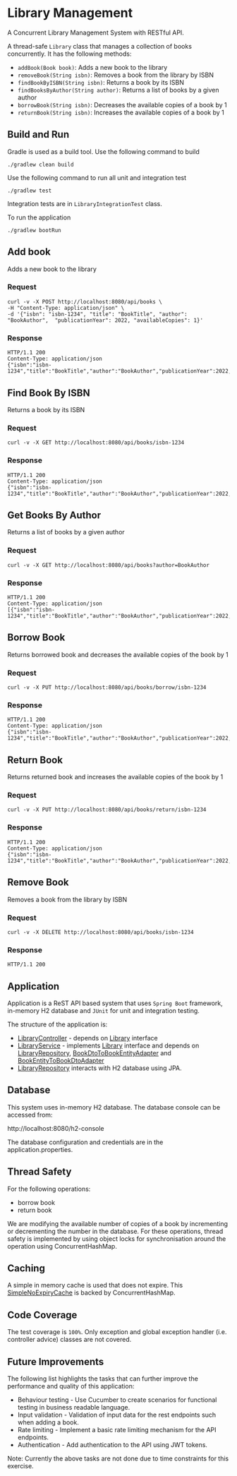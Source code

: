 # Library Management

A Concurrent Library Management System with RESTful API.

A thread-safe `Library` class that manages a collection of books concurrently. It has the following methods:

- `addBook(Book book)`: Adds a new book to the library
- `removeBook(String isbn)`: Removes a book from the library by ISBN
- `findBookByISBN(String isbn)`: Returns a book by its ISBN
- `findBooksByAuthor(String author)`: Returns a list of books by a given author
- `borrowBook(String isbn)`: Decreases the available copies of a book by 1
- `returnBook(String isbn)`: Increases the available copies of a book by 1

## Build and Run

Gradle is used as a build tool.  Use the following command to build

```
./gradlew clean build
```

Use the following command to run all unit and integration test

```
./gradlew test
```

Integration tests are in `LibraryIntegrationTest` class.

To run the application

```
./gradlew bootRun
```

## Add book

Adds a new book to the library

### Request

```
curl -v -X POST http://localhost:8080/api/books \
-H "Content-Type: application/json" \
-d '{"isbn": "isbn-1234", "title": "BookTitle", "author": "BookAuthor",  "publicationYear": 2022, "availableCopies": 1}'
```
### Response

```
HTTP/1.1 200
Content-Type: application/json
{"isbn":"isbn-1234","title":"BookTitle","author":"BookAuthor","publicationYear":2022,"availableCopies":1}%
```

## Find Book By ISBN

Returns a book by its ISBN

### Request

```
curl -v -X GET http://localhost:8080/api/books/isbn-1234
```

### Response

```
HTTP/1.1 200
Content-Type: application/json
{"isbn":"isbn-1234","title":"BookTitle","author":"BookAuthor","publicationYear":2022,"availableCopies":1}
```

## Get Books By Author

Returns a list of books by a given author

### Request

```
curl -v -X GET http://localhost:8080/api/books?author=BookAuthor
```

### Response

```
HTTP/1.1 200
Content-Type: application/json
[{"isbn":"isbn-1234","title":"BookTitle","author":"BookAuthor","publicationYear":2022,"availableCopies":1}]
```

## Borrow Book

Returns borrowed book and decreases the available copies of the book by 1

### Request

```
curl -v -X PUT http://localhost:8080/api/books/borrow/isbn-1234 
```

### Response

```
HTTP/1.1 200
Content-Type: application/json
{"isbn":"isbn-1234","title":"BookTitle","author":"BookAuthor","publicationYear":2022,"availableCopies":0}
```

## Return Book

Returns returned book and increases the available copies of the book by 1

### Request

```
curl -v -X PUT http://localhost:8080/api/books/return/isbn-1234
```

### Response

```
HTTP/1.1 200
Content-Type: application/json
{"isbn":"isbn-1234","title":"BookTitle","author":"BookAuthor","publicationYear":2022,"availableCopies":1}
```

## Remove Book

Removes a book from the library by ISBN

### Request

```
curl -v -X DELETE http://localhost:8080/api/books/isbn-1234
```

### Response

```
HTTP/1.1 200
```

## Application

Application is a ReST API based system that uses `Spring Boot` framework, in-memory H2 database and `JUnit` for unit and integration testing.

The structure of the application is:

- [LibraryController](src%2Fmain%2Fjava%2Fimran%2Fexercise%2Flibrary%2Fmanagement%2Fweb%2Fcontroller%2FLibraryController.java) - depends on [Library](src%2Fmain%2Fjava%2Fimran%2Fexercise%2Flibrary%2Fmanagement%2Fservice%2FLibrary.java) interface
- [LibraryService](src%2Fmain%2Fjava%2Fimran%2Fexercise%2Flibrary%2Fmanagement%2Fservice%2FLibraryService.java) - implements [Library](src%2Fmain%2Fjava%2Fimran%2Fexercise%2Flibrary%2Fmanagement%2Fservice%2FLibrary.java) interface and depends on [LibraryRepository](src%2Fmain%2Fjava%2Fimran%2Fexercise%2Flibrary%2Fmanagement%2Fpersistence%2FLibraryRepository.java), [BookDtoToBookEntityAdapter](src%2Fmain%2Fjava%2Fimran%2Fexercise%2Flibrary%2Fmanagement%2Fadapter%2FBookDtoToBookEntityAdapter.java) and [BookEntityToBookDtoAdapter](src%2Fmain%2Fjava%2Fimran%2Fexercise%2Flibrary%2Fmanagement%2Fadapter%2FBookEntityToBookDtoAdapter.java)
- [LibraryRepository](src%2Fmain%2Fjava%2Fimran%2Fexercise%2Flibrary%2Fmanagement%2Fpersistence%2FLibraryRepository.java) interacts with H2 database using JPA.

## Database

This system uses in-memory H2 database.  The database console can be accessed from:

http://localhost:8080/h2-console

The database configuration and credentials are in the application.properties.

## Thread Safety

For the following operations:

- borrow book
- return book

We are modifying the available number of copies of a book by incrementing or decrementing the number in the database.  For these operations, thread safety is implemented by using object locks for synchronisation around the operation using ConcurrentHashMap.

## Caching

A simple in memory cache is used that does not expire.  This [SimpleNoExpiryCache](src%2Fmain%2Fjava%2Fimran%2Fexercise%2Flibrary%2Fmanagement%2Fcache%2FSimpleNoExpiryCache.java) is backed by ConcurrentHashMap.

## Code Coverage

The test coverage is `100%`.  Only exception and global exception handler (i.e. controller advice) classes are not covered. 

## Future Improvements

The following list highlights the tasks that can further improve the performance and quality of this application:

- Behaviour testing - Use Cucumber to create scenarios for functional testing in business readable language.
- Input validation - Validation of input data for the rest endpoints such when adding a book.
- Rate limiting - Implement a basic rate limiting mechanism for the API endpoints.
- Authentication - Add authentication to the API using JWT tokens.

Note: Currently the above tasks are not done due to time constraints for this exercise.